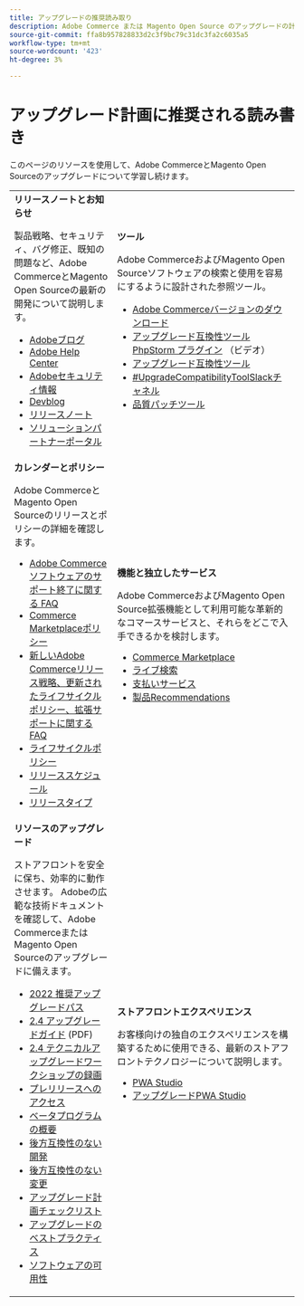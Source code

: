 ```yaml
---
title: アップグレードの推奨読み取り
description: Adobe Commerce または Magento Open Source のアップグレードの計画時に推奨ドキュメントを確認してください。
source-git-commit: ffa8b957828833d2c3f9bc79c31dc3fa2c6035a5
workflow-type: tm+mt
source-wordcount: '423'
ht-degree: 3%

---
```



# アップグレード計画に推奨される読み書き

このページのリソースを使用して、Adobe CommerceとMagento Open Sourceのアップグレードについて学習し続けます。

<table>
  <tbody>
    <tr>
      <td><strong>リリースノートとお知らせ</strong>
        <p>製品戦略、セキュリティ、バグ修正、既知の問題など、Adobe CommerceとMagento Open Sourceの最新の開発について説明します。</p>
          <ul>
            <li><a href="https://blog.adobe.com/">Adobeブログ</a></li>
            <li><a href="https://support.magento.com/hc/en-us">Adobe Help Center</a></li>
            <li><a href="https://helpx.adobe.com/security/products/magento/apsb22-12.html">Adobeセキュリティ情報</a></li>
            <li><a href="https://community.magento.com/t5/Magento-DevBlog/bg-p/devblog">Devblog</a></li>
            <li><a href="https://devdocs.magento.com/guides/v2.4/release-notes/bk-release-notes.html">リリースノート</a></li>
            <li><a href="https://solutionpartners.adobe.com/solution-partners.html">ソリューションパートナーポータル</a></li>
          </ul>
        </td>
      <td><strong>ツール</strong>
        <p>Adobe CommerceおよびMagento Open Sourceソフトウェアの検索と使用を容易にするように設計された参照ツール。</p>
          <ul>
            <li><a href="https://magento.com/tech-resources/downloads">Adobe Commerceバージョンのダウンロード</li>
            <li><a href="https://experienceleague.adobe.com/docs/commerce-learn/tutorials/uct-phpstorm.html?lang=en">アップグレード互換性ツール PhpStorm プラグイン</a> （ビデオ）</li>
            <li><a href="../upgrade-compatibility-tool/overview.md">アップグレード互換性ツール</a></li>
            <li><a href="https://magentocommeng.slack.com/archives/C019Y143U9F">#UpgradeCompatibilityToolSlackチャネル</a></li>
            <li><a href="https://experienceleague.adobe.com/docs/commerce-operations/tools/quality-patches-tool/usage.html">品質パッチツール</a></li>
          </ul>
      </td>
    </tr>
    <tr>
      <td><strong>カレンダーとポリシー</strong>
        <p>Adobe CommerceとMagento Open Sourceのリリースとポリシーの詳細を確認します。</p>
          <ul>
            <li><a href="https://support.magento.com/hc/en-us/articles/4965909814797-Adobe-Commerce-Software-End-of-Support-FAQ">Adobe Commerceソフトウェアのサポート終了に関する FAQ</a></li>
            <li><a href="https://marketplacesupport.magento.com/hc/en-us/articles/4413722432653">Commerce Marketplaceポリシー</a></li>
            <li><a href="https://support.magento.com/hc/en-us/articles/4409421516301-FAQ-for-New-Adobe-Commerce-Release-Strategy-and-Updated-Lifecycle-Policy">新しいAdobe Commerceリリース戦略、更新されたライフサイクルポリシー、拡張サポートに関する FAQ</a></li>
            <li><a href="https://www.adobe.com/content/dam/cc/en/legal/terms/enterprise/pdfs/Adobe-Commerce-Software-Lifecycle-Policy.pdf">ライフサイクルポリシー</a></li>
            <li><a href="https://devdocs.magento.com/release/">リリーススケジュール</a></li>
            <li><a href="https://devdocs.magento.com/release/policy/">リリースタイプ</a></li>
          </ul>
        </td>
      <td><strong>機能と独立したサービス</strong>
        <p>Adobe CommerceおよびMagento Open Source拡張機能として利用可能な革新的なコマースサービスと、それらをどこで入手できるかを検討します。</p>
          <ul>
            <li><a href="https://marketplace.magento.com/">Commerce Marketplace</a></li>
            <li><a href="https://marketplace.magento.com/magento-live-search.html">ライブ検索</a></li>
            <li><a href="https://marketplace.magento.com/magento-payment-services.html">支払いサービス</a></li>
            <li><a href="https://marketplace.magento.com/magento-product-recommendations.html">製品Recommendations</a></li>
          </ul>
      </td>
    </tr>
    <tr>
      <td><strong>リソースのアップグレード</strong>
        <p>ストアフロントを安全に保ち、効率的に動作させます。 Adobeの広範な技術ドキュメントを確認して、Adobe CommerceまたはMagento Open Sourceのアップグレードに備えます。</p>
          <ul>
            <li><a href="recommended-upgrade-paths-2022.md">2022 推奨アップグレードパス</a></li>
            <li><a href="../../assets/upgrade-guide/adobe-commerce-2-4-upgrade-guide.pdf">2.4 アップグレードガイド</a> (PDF)</li>
            <li><a href="https://experienceleague.adobe.com/docs/commerce-learn/tutorials/upgrade-workshop.html?lang=en">2.4 テクニカルアップグレードワークショップの録画</a></li>
            <li><a href="https://support.magento.com/hc/en-us/articles/360034120932">プレリリースへのアクセス</a></li>
            <li><a href="https://devdocs.magento.com/release/beta-program.html">ベータプログラムの概要</a></li>
            <li><a href="https://developer.adobe.com/commerce/contributor/guides/code-contributions/backward-compatibility-policy/">後方互換性のない開発</a></li>
            <li><a href="https://devdocs.magento.com/guides/v2.4/release-notes/backward-incompatible-changes/index.html">後方互換性のない変更</a></li>
            <li><a href="https://support.magento.com/hc/en-us/articles/360057968951-Upgrade-plan-checklist-for-Adobe-Commerce">アップグレード計画チェックリスト</a></li>
            <li><a href="../prepare/best-practices.md">アップグレードのベストプラクティス</a></li>
            <li><a href="https://devdocs.magento.com/release/availability.html">ソフトウェアの可用性</a></li>
          </ul>
      </td>
      <td><strong>ストアフロントエクスペリエンス</strong>
        <p>お客様向けの独自のエクスペリエンスを構築するために使用できる、最新のストアフロントテクノロジーについて説明します。</p>
          <ul>
            <li><a href="https://developer.adobe.com/commerce/pwa-studio/">PWA Studio</a></li>
            <li><a href="https://developer.adobe.com/commerce/pwa-studio/guides/upgrading-versions">アップグレードPWA Studio</a></li>
          </ul>
      </td>
    </tr>
  </tbody>
</table>